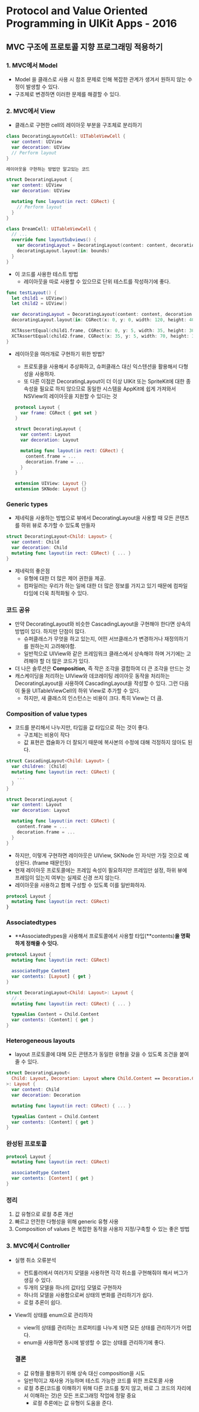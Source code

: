 # ****Protocol and Value Oriented Programming in UIKit Apps - 2016****

## MVC 구조에 프로토콜 지향 프로그래밍 적용하기

### 1. MVC에서 Model

- Model 을 클래스로 사용 시 참조 문제로 인해 복잡한 관계가 생겨서 원하지 않는 수정이 발생할 수 있다.
- 구조체로 변경하면 이러한  문제를 해결할 수 있다.

### 2. MVC에서 View

- 클래스로 구현한 cell의 레이아웃 부분을 구조체로 분리하기

```swift
class DecoratingLayoutCell: UITableViewCell {
  var content: UIView
  var decoration: UIView
  // Perform layout
}
```

```swift
레이아웃을 구현하는 방법만 알고있는 코드 

struct DecoratingLayout {
  var content: UIView
  var decoration: UIView

  mutating func layout(in rect: CGRect) {
    // Perform layout
  }
}

class DreamCell: UITableViewCell {
  // ...
  override func layoutSubviews() {
    var decoratingLayout = DecoratingLayout(content: content, decoration: decoration)
    decoratingLayout.layout(in: bounds)
  }
}
```

- 이 코드를 사용한 테스트 방법
    - 레이아웃을 따로 사용할 수 있으므로 단위 테스트를 작성하기에 좋다.

```swift
func testLayout() {
  let child1 = UIView()
  let child2 = UIView()

  var decoratingLayout = DecoratingLayout(content: content, decoration: decoration)
  decoratingLayout.layout(in: CGRect(x: 0, y: 0, width: 120, height: 40))

  XCTAssertEqual(child1.frame, CGRect(x: 0, y: 5, width: 35, height: 30))
  XCTAssertEqual(child2.frame, CGRect(x: 35, y: 5, width: 70, height: 30))
}
```

- 레이아웃을 여러개로 구현하기 위한 방법?
    - 프로토콜을 사용해서 추상화하고, 슈퍼클래스 대신 익스텐션을 활용해서 다형성을 사용하자.
    - 또 다른 이점은 DecoratingLayout이 더 이상 UIKit 또는 SpriteKit에 대한 종속성을 필요로 하지 않으므로 동일한 시스템을 AppKit에 쉽게 가져와서 NSView의 레이아웃을 지원할 수 있다는 것
    
    ```swift
    protocol Layout {
      var frame: CGRect { get set }
    }
    
    struct DecoratingLayout {
      var content: Layout
      var decoration: Layout
    
      mutating func layout(in rect: CGRect) {
        content.frame = ...
        decoration.frame = ...
      }
    }
    
    extension UIView: Layout {}
    extension SKNode: Layout {}
    ```
    

### **Generic types**

- 제네릭을 사용하는 방법으로 뷰에서 DecoratingLayout을 사용할 때 모든 콘텐츠를 하위 뷰로 추가할 수 있도록 만들자

```swift
struct DecoratingLayout<Child: Layout> {
  var content: Child
  var decoration: Child
  mutating func layout(in rect: CGRect) { ... }
}
```

- 제네릭의 좋은점
    - 유형에 대한 더 많은 제어 권한을 제공.
    - 컴파일러는 우리가 하는 일에 대한 더 많은 정보를 가지고 있기 때문에 컴파일 타임에 더욱 최적화될 수 있다.

### 코드 공유

- 만약 DecoratingLayout와 비슷한 CascadingLayout을 구현해야 한다면 상속의 방법이 있다. 하지만 단점이 많다.
    - 슈퍼클래스가 무엇을 하고 있는지, 어떤 서브클래스가 변경하거나 재정의하기를 원하는지 고려해야함.
    - 일반적으로 UIView와 같은 프레임워크 클래스에서 상속해야 하며 거기에는 고려해야 할 더 많은 코드가 있다.
- 더 나은 솔루션은 **Composition**, 즉 작은 조각을 결합하여 더 큰 조각을 만드는 것
- 캐스케이딩을 처리하는 UIView와 데코레이팅 레이아웃 동작을 처리하는 DecoratingLayout을 사용하여 CascadingLayout을 작성할 수 있다. 그런 다음 이 둘을 UITableViewCell의 하위 View로 추가할 수 있다.
    - 하지만, 새 클래스의 인스턴스는 비용이 크다. 특히 View는 더 큼.

### **Composition of value types**

- 코드를 분리해서 나누지만, 타입을 값 타입으로 하는 것이 좋다.
    - 구조체는 비용이 작다
    - 값 표현은 캡슐화가 더 잘되기 때문에 복사본의 수정에 대해 걱정하지 않아도 된다.

```swift
struct CascadingLayout<Child: Layout> {
  var children: [Child]
  mutating func layout(in rect: CGRect) {
    ...
  }
}

struct DecoratingLayout {
  var content: Layout
  var decoration: Layout

  mutating func layout(in rect: CGRect) {
    content.frame = ...
    decoration.frame = ...
  }
}
```

- 하지만, 이렇게 구현하면 레이아웃은 UIView, SKNode 인 자식만 가질 것으로 예상된다. (frame 때문인듯)
- 현재 레이아웃 프로토콜에는 프레임 속성이 필요하지만 프레임만 설정, 하위 뷰에 프레임이 있는지 여부는 실제로 신경 쓰지 않는다.
- 레이아웃을 사용하고 함께 구성할 수 있도록 이를 일반화하자.

```swift
protocol Layout {
  mutating func layout(in rect: CGRect)
}
```

### **Associatedtypes**

- **Associatedtypes을 사용해서 프로토콜에서 사용할 타입(**contents)**을 명확하게 정해줄 수 잇다.**

```swift
protocol Layout {
  mutating func layout(in rect: CGRect)

  associatedtype Content
  var contents: [Layout] { get }
}

struct DecoratingLayout<Child: Layout>: Layout {
  // ...
  mutating func layout(in rect: CGRect) { ... }

  typealias Content = Child.Content
  var contents: [Content] { get }
}
```

### **Heterogeneous layouts**

- layout 프로토콜에 대해 모든 콘텐츠가 동일한 유형을 갖을 수 있도록 조건을 붙여줄 수 있다.

```swift
struct DecoratingLayout<
  Child: Layout, Decoration: Layout where Child.Content == Decoration.Content
>: Layout {
  var content: Child
  var decoration: Decoration

  mutating func layout(in rect: CGRect) { ... }

  typealias Content = Child.Content
  var contents: [Content] { get }
}
```

### 완성된 프로토콜

```swift
protocol Layout {
  mutating func layout(in rect: CGRect)

  associatedtype Content
  var contents: [Content] { get }
}
```

### 정리

1. 값 유형으로 로컬 추론 개선
2. 빠르고 안전한 다형성을 위해 generic 유형 사용
3. Composition of values 은 복잡한 동작을 사용자 지정/구축할 수 있는 좋은 방법

### 3. MVC에서 **Controller**

- 실행 취소 오류분석
    - 컨트롤러에서 여러가지 모델을 사용하면 각각 취소를 구현해줘야 해서 버그가 생길 수 있다.
    - 두개의 모델을 하나의 값타입 모델로 구현하자
    - 하나의 모델을 사용함으로써 상태의 변화를 관리하기가 쉽다.
    - 로컬 추론이 쉽다.
- View의 상태를 enum으로 관리하자
    - view의 상태를 관리하는 프로퍼티를 나누게 되면 모든 상태를 관리하기가 어렵다.
    - enum을 사용하면 동시에 발생할 수 없는 상태를 관리하기에 좋다.
    
    ### 결론
    
    - 값 유형을 활용하기 위해 상속 대신 composition을 시도
    - 일반적이고 재사용 가능하며 테스트 가능한 코드를 위한 프로토콜 사용
    - 로컬 추론(코드를 이해하기 위해 다른 코드를 찾지 않고, 바로 그 코드의 자리에서 이해하는 것)은 모든 프로그래밍 작업에 정말 중요
        - 로컬 추론에는 값 유형이 도움을 준다.
